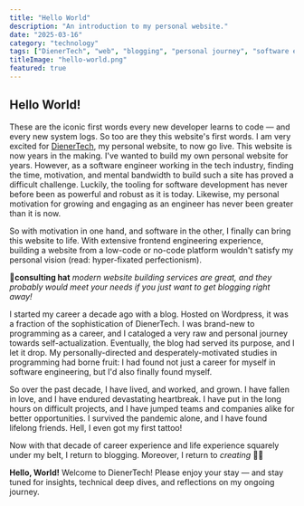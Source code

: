 ```yaml
---
title: "Hello World"
description: "An introduction to my personal website."
date: "2025-03-16"
category: "technology"
tags: ["DienerTech", "web", "blogging", "personal journey", "software engineering", "career", "dev blog", "self-reflection"]
titleImage: "hello-world.png"
featured: true
---
```



## Hello World!

These are the iconic first words every new developer learns to code — and every new system logs. So too are they this website's first words. I am very excited for [DienerTech](https://www.diener.tech), my personal website, to now go live. This website is now years in the making. I've wanted to build my own personal website for years. However, as a software engineer working in the tech industry, finding the time, motivation, and mental bandwidth to build such a site has proved a difficult challenge. Luckily, the tooling for software development has never before been as powerful and robust as it is today. Likewise, my personal motivation for growing and engaging as an engineer has never been greater than it is now. 

So with motivation in one hand, and software in the other, I finally can bring this website to life. With extensive frontend engineering experience, building a website from a low-code or no-code platform wouldn't satisfy my personal vision (read: hyper-fixated perfectionism).

🧢**consulting hat** *modern website building services are great, and they probably would meet your needs if you just want to get blogging right away!*

I started my career a decade ago with a blog. Hosted on Wordpress, it was a fraction of the sophistication of DienerTech. I was brand-new to programming as a career, and I cataloged a very raw and personal journey towards self-actualization. Eventually, the blog had served its purpose, and I let it drop. My personally-directed and desperately-motivated studies in programming had borne fruit: I had found not just a career for myself in software engineering, but I'd also finally found myself.

So over the past decade, I have lived, and worked, and grown. I have fallen in love, and I have endured devastating heartbreak. I have put in the long hours on difficult projects, and I have jumped teams and companies alike for better opportunities. I survived the pandemic alone, and I have found lifelong friends. Hell, I even got my first tattoo!

Now with that decade of career experience and life experience squarely under my belt, I return to blogging. Moreover, I return to *creating* 👨‍💻

**Hello, World!** Welcome to DienerTech! Please enjoy your stay — and stay tuned for insights, technical deep dives, and reflections on my ongoing journey.

